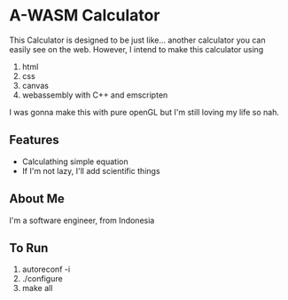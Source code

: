 
# A-WASM Calculator

This Calculator is designed to be just like... another calculator you can easily see on the web.
However, I intend to make this calculator using

1. html
2. css
3. canvas
4. webassembly with C++ and emscripten

I was gonna make this with pure openGL but I'm still loving my life so nah.
## Features

- Calculathing simple equation
- If I'm not lazy, I'll add scientific things

  
## About Me
I'm a software engineer, from Indonesia


## To Run

1. autoreconf -i
2. ./configure
3. make all